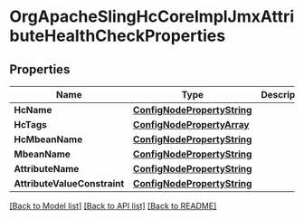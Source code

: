 # OrgApacheSlingHcCoreImplJmxAttributeHealthCheckProperties

## Properties
Name | Type | Description | Notes
------------ | ------------- | ------------- | -------------
**HcName** | [**ConfigNodePropertyString**](configNodePropertyString.md) |  | [optional] 
**HcTags** | [**ConfigNodePropertyArray**](configNodePropertyArray.md) |  | [optional] 
**HcMbeanName** | [**ConfigNodePropertyString**](configNodePropertyString.md) |  | [optional] 
**MbeanName** | [**ConfigNodePropertyString**](configNodePropertyString.md) |  | [optional] 
**AttributeName** | [**ConfigNodePropertyString**](configNodePropertyString.md) |  | [optional] 
**AttributeValueConstraint** | [**ConfigNodePropertyString**](configNodePropertyString.md) |  | [optional] 

[[Back to Model list]](../README.md#documentation-for-models) [[Back to API list]](../README.md#documentation-for-api-endpoints) [[Back to README]](../README.md)


